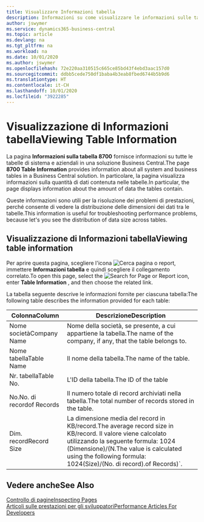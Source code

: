 ```yaml
---
title: Visualizzare Informazioni tabella
description: Informazioni su come visualizzare le informazioni sulle tabelle di database direttamente dall'interfaccia client in Business Central.
author: jswymer
ms.service: dynamics365-business-central
ms.topic: article
ms.devlang: na
ms.tgt_pltfrm: na
ms.workload: na
ms.date: 10/01/2020
ms.author: jswymer
ms.openlocfilehash: 72e220aa310515c665ce85bd43f4ebd3aac157d0
ms.sourcegitcommit: ddbb5cede750df1baba4b3eab8fbed6744b5b9d6
ms.translationtype: HT
ms.contentlocale: it-CH
ms.lasthandoff: 10/01/2020
ms.locfileid: "3922285"
---
```

# <a name="viewing-table-information"></a><span data-ttu-id="2c7de-103">Visualizzazione di Informazioni tabella</span><span class="sxs-lookup"><span data-stu-id="2c7de-103">Viewing Table Information</span></span>

<span data-ttu-id="2c7de-104">La pagina **Informazioni sulla tabella 8700** fornisce informazioni su tutte le tabelle di sistema e aziendali in una soluzione Business Central.</span><span class="sxs-lookup"><span data-stu-id="2c7de-104">The page **8700 Table Information** provides information about all system and business tables in a Business Central solution.</span></span> <span data-ttu-id="2c7de-105">In particolare, la pagina visualizza informazioni sulla quantità di dati contenuta nelle tabelle.</span><span class="sxs-lookup"><span data-stu-id="2c7de-105">In particular, the page displays information about the amount of data the tables contain.</span></span>

<span data-ttu-id="2c7de-106">Queste informazioni sono utili per la risoluzione dei problemi di prestazioni, perché consente di vedere la distribuzione delle dimensioni dei dati tra le tabelle.</span><span class="sxs-lookup"><span data-stu-id="2c7de-106">This information is useful for troubleshooting performance problems, because let's you see the distribution of data size across tables.</span></span>

## <a name="viewing-table-information"></a><span data-ttu-id="2c7de-107">Visualizzazione di Informazioni tabella</span><span class="sxs-lookup"><span data-stu-id="2c7de-107">Viewing table information</span></span>

<span data-ttu-id="2c7de-108">Per aprire questa pagina, scegliere l'icona ![Cerca pagina o report](media/ui-search/search_small.png "Icona Cerca pagina o report"), immettere **Informazioni tabella** e quindi scegliere il collegamento correlato.</span><span class="sxs-lookup"><span data-stu-id="2c7de-108">To open this page, select the ![Search for Page or Report](media/ui-search/search_small.png "Search for Page or Report icon") icon, enter **Table Information** , and then choose the related link.</span></span>

<span data-ttu-id="2c7de-109">La tabella seguente descrive le informazioni fornite per ciascuna tabella:</span><span class="sxs-lookup"><span data-stu-id="2c7de-109">The following table describes the information provided for each table:</span></span>

|<span data-ttu-id="2c7de-110">Colonna</span><span class="sxs-lookup"><span data-stu-id="2c7de-110">Column</span></span>|<span data-ttu-id="2c7de-111">Descrizione</span><span class="sxs-lookup"><span data-stu-id="2c7de-111">Description</span></span>|
|------|-----------|
|<span data-ttu-id="2c7de-112">Nome società</span><span class="sxs-lookup"><span data-stu-id="2c7de-112">Company Name</span></span>|<span data-ttu-id="2c7de-113">Nome della società, se presente, a cui appartiene la tabella.</span><span class="sxs-lookup"><span data-stu-id="2c7de-113">The name of the company, if any, that the table belongs to.</span></span>|
|<span data-ttu-id="2c7de-114">Nome tabella</span><span class="sxs-lookup"><span data-stu-id="2c7de-114">Table Name</span></span>|<span data-ttu-id="2c7de-115">Il nome della tabella.</span><span class="sxs-lookup"><span data-stu-id="2c7de-115">The name of the table.</span></span>|
|<span data-ttu-id="2c7de-116">Nr. tabella</span><span class="sxs-lookup"><span data-stu-id="2c7de-116">Table No.</span></span>|<span data-ttu-id="2c7de-117">L'ID della tabella.</span><span class="sxs-lookup"><span data-stu-id="2c7de-117">The ID of the table</span></span>|
|<span data-ttu-id="2c7de-118">No.</span><span class="sxs-lookup"><span data-stu-id="2c7de-118">No.</span></span> <span data-ttu-id="2c7de-119">di record</span><span class="sxs-lookup"><span data-stu-id="2c7de-119">of Records</span></span>|<span data-ttu-id="2c7de-120">Il numero totale di record archiviati nella tabella.</span><span class="sxs-lookup"><span data-stu-id="2c7de-120">The total number of records stored in the table.</span></span>|
|<span data-ttu-id="2c7de-121">Dim. record</span><span class="sxs-lookup"><span data-stu-id="2c7de-121">Record Size</span></span>|<span data-ttu-id="2c7de-122">La dimensione media del record in KB/record.</span><span class="sxs-lookup"><span data-stu-id="2c7de-122">The average record size in KB/record.</span></span> <span data-ttu-id="2c7de-123">Il valore viene calcolato utilizzando la seguente formula: 1024 (Dimensione)/(N.</span><span class="sxs-lookup"><span data-stu-id="2c7de-123">The value is calculated using the following formula: 1024(Size)/(No.</span></span> <span data-ttu-id="2c7de-124">di record).</span><span class="sxs-lookup"><span data-stu-id="2c7de-124">of Records)\`.</span></span> |

## <a name="see-also"></a><span data-ttu-id="2c7de-125">Vedere anche</span><span class="sxs-lookup"><span data-stu-id="2c7de-125">See Also</span></span>

[<span data-ttu-id="2c7de-126">Controllo di pagine</span><span class="sxs-lookup"><span data-stu-id="2c7de-126">Inspecting Pages</span></span>](across-inspect-page.md)  
[<span data-ttu-id="2c7de-127">Articoli sulle prestazioni per gli sviluppatori</span><span class="sxs-lookup"><span data-stu-id="2c7de-127">Performance Articles For Developers</span></span>](/dynamics365/business-central/dev-itpro/performance/performance-developer)  
